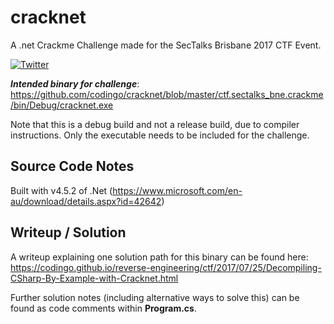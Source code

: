 # cracknet
A .net Crackme Challenge made for the SecTalks Brisbane 2017 CTF Event.

[![Twitter](https://img.shields.io/badge/twitter-@codingo__-blue.svg)](https://twitter.com/codingo_)

***Intended binary for challenge***: https://github.com/codingo/cracknet/blob/master/ctf.sectalks_bne.crackme/bin/Debug/cracknet.exe

Note that this is a debug build and not a release build, due to compiler instructions. Only the executable needs to be included for the challenge.

## Source Code Notes

Built with v4.5.2 of .Net (https://www.microsoft.com/en-au/download/details.aspx?id=42642)

## Writeup / Solution

A writeup explaining one solution path for this binary can be found here: https://codingo.github.io/reverse-engineering/ctf/2017/07/25/Decompiling-CSharp-By-Example-with-Cracknet.html

Further solution notes (including alternative ways to solve this) can be found as code comments within __Program.cs__.
